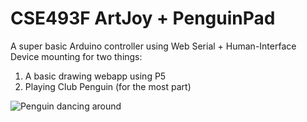 # CSE493F ArtJoy + PenguinPad
A super basic Arduino controller using Web Serial + Human-Interface Device mounting for two things:
1. A basic drawing webapp using P5
2. Playing Club Penguin (for the most part)

![Penguin dancing around](https://media.tenor.com/wiMyvo8ZFN0AAAAj/pinguim-penguin.gif)
